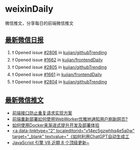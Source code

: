 # weixinDaily
微信推文，分享每日的前端微信推文

## [最新微信日报](https://github.com/kujian/weixinDaily/issues)

<!--START_SECTION:activity-->
1. ❗ Opened issue [#2806](https://github.com/kujian/githubTrending/issues/2806) in [kujian/githubTrending](https://github.com/kujian/githubTrending)
2. ❗ Opened issue [#1662](https://github.com/kujian/frontendDaily/issues/1662) in [kujian/frontendDaily](https://github.com/kujian/frontendDaily)
3. ❗ Opened issue [#2805](https://github.com/kujian/githubTrending/issues/2805) in [kujian/githubTrending](https://github.com/kujian/githubTrending)
4. ❗ Opened issue [#1661](https://github.com/kujian/frontendDaily/issues/1661) in [kujian/frontendDaily](https://github.com/kujian/frontendDaily)
5. ❗ Opened issue [#2804](https://github.com/kujian/githubTrending/issues/2804) in [kujian/githubTrending](https://github.com/kujian/githubTrending)
<!--END_SECTION:activity-->


## [最新微信推文](https://weixin.qdkfweb.cn/)

<!-- BLOG-POST-LIST:START -->
- [前端接口防止重复请求实现方案](https://weixin.qdkfweb.cn/41178.html)
- [前端重新部署如何使用WebWorker优雅地通知用户刷新网页?](https://weixin.qdkfweb.cn/41179.html)
- [如何使用Docker来渐进式提升开发及部署体验](https://weixin.qdkfweb.cn/41184.html)
- [&lt;a data-linktype=&quot;2&quot; localeditorid=&quot;v14ec5gzwhhq4e5a0w&quot; target=&quot;_blank&quot; textvalue=&quot;《如何利用ChatGPT自动生成工](https://weixin.qdkfweb.cn/41193.html)
- [JavaScript 引擎 V8 近期 8 个顶级更新~](https://weixin.qdkfweb.cn/41195.html)
<!-- BLOG-POST-LIST:END -->